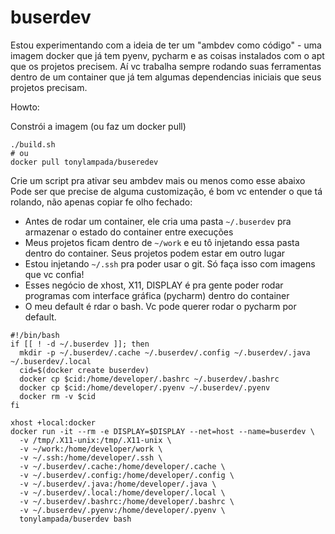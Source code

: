 # buserdev

Estou experimentando com a ideia de ter um "ambdev como código" - uma imagem docker que já tem pyenv, pycharm e as coisas instalados com o apt que os projetos precisem.
Aí vc trabalha sempre rodando suas ferramentas dentro de um container que já tem algumas dependencias iniciais que seus projetos precisam.

Howto:

Constrói a imagem (ou faz um docker pull)

```
./build.sh
# ou
docker pull tonylampada/buseredev
```

Crie um script pra ativar seu ambdev mais ou menos como esse abaixo
Pode ser que precise de alguma customização, é bom vc entender o que tá rolando, não apenas copiar fe olho fechado:

* Antes de rodar um container, ele cria uma pasta `~/.buserdev` pra armazenar o estado do container entre execuções
* Meus projetos ficam dentro de `~/work` e eu tô injetando essa pasta dentro do container. Seus projetos podem estar em outro lugar
* Estou injetando `~/.ssh` pra poder usar o git. Só faça isso com imagens que vc confia!
* Esses negócio de xhost, X11, DISPLAY é pra gente poder rodar programas com interface gráfica (pycharm) dentro do container
* O meu default é rdar o bash. Vc pode querer rodar o pycharm por default.


```
#!/bin/bash
if [[ ! -d ~/.buserdev ]]; then
  mkdir -p ~/.buserdev/.cache ~/.buserdev/.config ~/.buserdev/.java ~/.buserdev/.local
  cid=$(docker create buserdev)
  docker cp $cid:/home/developer/.bashrc ~/.buserdev/.bashrc
  docker cp $cid:/home/developer/.pyenv ~/.buserdev/.pyenv
  docker rm -v $cid
fi

xhost +local:docker
docker run -it --rm -e DISPLAY=$DISPLAY --net=host --name=buserdev \
  -v /tmp/.X11-unix:/tmp/.X11-unix \
  -v ~/work:/home/developer/work \
  -v ~/.ssh:/home/developer/.ssh \
  -v ~/.buserdev/.cache:/home/developer/.cache \
  -v ~/.buserdev/.config:/home/developer/.config \
  -v ~/.buserdev/.java:/home/developer/.java \
  -v ~/.buserdev/.local:/home/developer/.local \
  -v ~/.buserdev/.bashrc:/home/developer/.bashrc \
  -v ~/.buserdev/.pyenv:/home/developer/.pyenv \
  tonylampada/buserdev bash
```